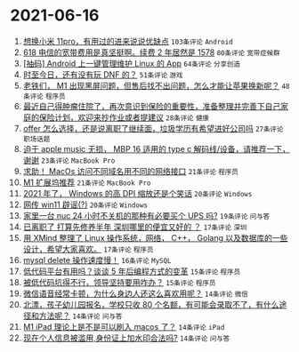 # 2021-06-16

1. [想换小米 11pro，有用过的进来说说优缺点](https://www.v2ex.com/t/783663) `103条评论` `Android`
1. [618 电信的宽带费用是真坚挺啊。续费 2 年居然是 1578](https://www.v2ex.com/t/783680) `80条评论` `宽带症候群`
1. [[抽码] Android 上一键管理维护 Linux 的 App](https://www.v2ex.com/t/783655) `64条评论` `分享创造`
1. [时至今日，还有没有玩 DNF 的？](https://www.v2ex.com/t/783723) `51条评论` `游戏`
1. [老铁们， M1 出现黑屏问题，但售后找不出问题，怎么才能让苹果换新呢？](https://www.v2ex.com/t/783702) `48条评论` `程序员`
1. [最近自己得肿瘤住院了，再次意识到保险的重要性，准备整理并完善下自己家庭的保险计划，欢迎来抄作业或者提建议](https://www.v2ex.com/t/783731) `28条评论` `健康`
1. [offer 怎么选择，还是说离职了继续面，垃圾学历有希望进好公司吗](https://www.v2ex.com/t/783721) `27条评论` `职场话题`
1. [迫于 apple music 无损， MBP 16 适用的 type c 解码线/设备，请推荐一下，谢谢](https://www.v2ex.com/t/783712) `23条评论` `MacBook Pro`
1. [求助！ MacOs 访问不同域名用不同的网络接口](https://www.v2ex.com/t/783718) `21条评论` `程序员`
1. [M1 扩展坞推荐](https://www.v2ex.com/t/783638) `21条评论` `MacBook Pro`
1. [2021 年了， Windows 的高 DPI 缩放还是个笑话](https://www.v2ex.com/t/783713) `20条评论` `Windows`
1. [网传 win11 辟谣(?)](https://www.v2ex.com/t/783699) `20条评论` `Windows`
1. [家里一台 nuc 24 小时不关机的那种有必要买个 UPS 吗?](https://www.v2ex.com/t/783637) `19条评论` `问与答`
1. [已离职了 打算先修养半年 深圳哪里的便宜又好的 ？](https://www.v2ex.com/t/783717) `17条评论` `深圳`
1. [用 XMind 整理了 Linux 操作系统，网络， C++， Golang 以及数据库的一些设计，希望大家喜欢。](https://www.v2ex.com/t/783649) `17条评论` `程序员`
1. [mysql delete 操作速度慢！](https://www.v2ex.com/t/783664) `16条评论` `MySQL`
1. [低代码平台有用吗？谈谈 5 年后编程方式的变革](https://www.v2ex.com/t/783695) `15条评论` `程序员`
1. [被低代码坑得不行，领导坚持要用咋办？](https://www.v2ex.com/t/783675) `15条评论` `程序员`
1. [微信语音经常卡顿，为什么身边人还这么喜欢用呢？](https://www.v2ex.com/t/783774) `14条评论` `微信`
1. [北漂，孩子幼儿园报名，学校只收 80 个名额，有可能会录取不了，有什么途径和方法呢？](https://www.v2ex.com/t/783760) `14条评论` `问与答`
1. [M1 iPad 理论上是不是可以刷入 macos 了？](https://www.v2ex.com/t/783673) `14条评论` `iPad`
1. [现在个人信息被滥用,身份证上加水印合法吗?](https://www.v2ex.com/t/783639) `14条评论` `问与答`
